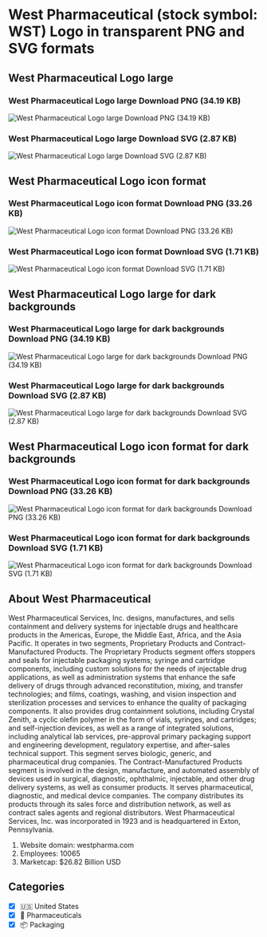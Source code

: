 # West Pharmaceutical (stock symbol: WST) Logo in transparent PNG and SVG formats

## West Pharmaceutical Logo large

### West Pharmaceutical Logo large Download PNG (34.19 KB)

![West Pharmaceutical Logo large Download PNG (34.19 KB)](/img/orig/WST_BIG-b0533ef6.png)

### West Pharmaceutical Logo large Download SVG (2.87 KB)

![West Pharmaceutical Logo large Download SVG (2.87 KB)](/img/orig/WST_BIG-15997676.svg)

## West Pharmaceutical Logo icon format

### West Pharmaceutical Logo icon format Download PNG (33.26 KB)

![West Pharmaceutical Logo icon format Download PNG (33.26 KB)](/img/orig/WST-12c24d8a.png)

### West Pharmaceutical Logo icon format Download SVG (1.71 KB)

![West Pharmaceutical Logo icon format Download SVG (1.71 KB)](/img/orig/WST-45b3e39c.svg)

## West Pharmaceutical Logo large for dark backgrounds

### West Pharmaceutical Logo large for dark backgrounds Download PNG (34.19 KB)

![West Pharmaceutical Logo large for dark backgrounds Download PNG (34.19 KB)](/img/orig/WST_BIG.D-4189159f.png)

### West Pharmaceutical Logo large for dark backgrounds Download SVG (2.87 KB)

![West Pharmaceutical Logo large for dark backgrounds Download SVG (2.87 KB)](/img/orig/WST_BIG.D-d1fc9d98.svg)

## West Pharmaceutical Logo icon format for dark backgrounds

### West Pharmaceutical Logo icon format for dark backgrounds Download PNG (33.26 KB)

![West Pharmaceutical Logo icon format for dark backgrounds Download PNG (33.26 KB)](/img/orig/WST.D-559236e0.png)

### West Pharmaceutical Logo icon format for dark backgrounds Download SVG (1.71 KB)

![West Pharmaceutical Logo icon format for dark backgrounds Download SVG (1.71 KB)](/img/orig/WST.D-39c45862.svg)

## About West Pharmaceutical

West Pharmaceutical Services, Inc. designs, manufactures, and sells containment and delivery systems for injectable drugs and healthcare products in the Americas, Europe, the Middle East, Africa, and the Asia Pacific. It operates in two segments, Proprietary Products and Contract-Manufactured Products. The Proprietary Products segment offers stoppers and seals for injectable packaging systems; syringe and cartridge components, including custom solutions for the needs of injectable drug applications, as well as administration systems that enhance the safe delivery of drugs through advanced reconstitution, mixing, and transfer technologies; and films, coatings, washing, and vision inspection and sterilization processes and services to enhance the quality of packaging components. It also provides drug containment solutions, including Crystal Zenith, a cyclic olefin polymer in the form of vials, syringes, and cartridges; and self-injection devices, as well as a range of integrated solutions, including analytical lab services, pre-approval primary packaging support and engineering development, regulatory expertise, and after-sales technical support. This segment serves biologic, generic, and pharmaceutical drug companies. The Contract-Manufactured Products segment is involved in the design, manufacture, and automated assembly of devices used in surgical, diagnostic, ophthalmic, injectable, and other drug delivery systems, as well as consumer products. It serves pharmaceutical, diagnostic, and medical device companies. The company distributes its products through its sales force and distribution network, as well as contract sales agents and regional distributors. West Pharmaceutical Services, Inc. was incorporated in 1923 and is headquartered in Exton, Pennsylvania.

1. Website domain: westpharma.com
2. Employees: 10065
3. Marketcap: $26.82 Billion USD


## Categories
- [x] 🇺🇸 United States
- [x] 💊 Pharmaceuticals
- [x] 📦 Packaging
